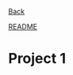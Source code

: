 <a href="Alex-Rogan.github.io/blob/master/README.md">Back</a>

[README](https://alex-rogan.github.io/)

# Project 1
  

